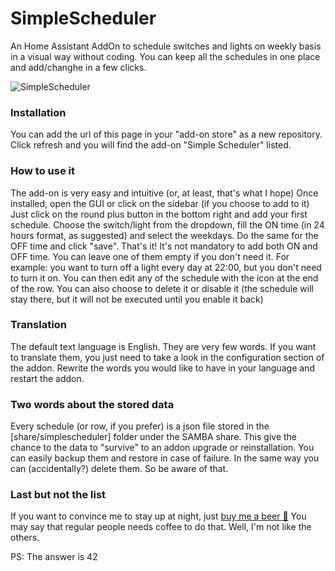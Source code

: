 # SimpleScheduler
An Home Assistant AddOn to schedule switches and lights on weekly basis in a visual way without coding.
You can keep all the schedules in one place and add/changhe in a few clicks.

![SimpleScheduler](https://github.com/arthurdent75/SimpleScheduler/blob/master/logo.png)


### Installation
You can add the url of this page in your "add-on store" as a new repository. Click refresh and you will find the add-on "Simple Scheduler" listed.

### How to use it
The add-on is very easy and intuitive (or, at least, that's what I hope)
Once installed, open the GUI or click on the sidebar (if you choose to add to it)
Just click on the round plus button in the bottom right and add your first schedule.
Choose the switch/light from the dropdown, fill the ON time (in 24 hours format, as suggested) and select the weekdays. Do the same for the OFF time and click "save".
That's it!
It's not mandatory to add both ON and OFF time. You can leave one of them empty if you don't need it.
For example: you want to turn off a light every day at 22:00, but you don't need to turn it on.
You can then edit any of the schedule with the icon at the end of the row.
You can also choose to delete it or disable it (the schedule will stay there, but it will not be executed until you enable it back)

### Translation
The default text language is English. They are very few words.
If you want to translate them, you just need to take a look in the configuration section of the addon.
Rewrite the words you would like to have in your language and restart the addon.

### Two words about the stored data
Every schedule (or row, if you prefer) is a json file stored in the [share/simplescheduler] folder under the SAMBA share.
This give the chance to the data to "survive" to an addon upgrade or reinstallation.
You can easily backup them and restore in case of failure. In the same way you can (accidentally?) delete them. So be aware of that.

### Last but not the list
If you want to convince me to stay up at night, just <a target="_blank" href="https://www.buymeacoffee.com/arthurdent75">buy me a beer 🍺</a>
You may say that regular people needs coffee to do that. Well, I'm not like the others.



PS: The answer is 42
